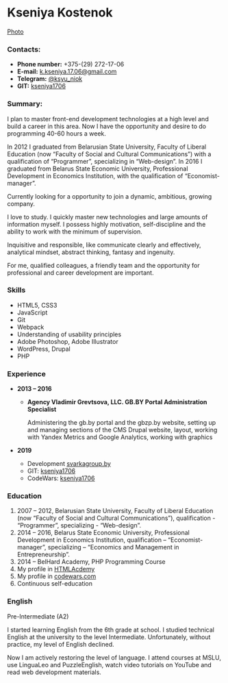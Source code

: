 # Kseniya Kostenok
[Photo](/kseniya1706.jpg)
### Contacts:

* 	**Phone number:** +375-(29) 272-17-06
* 	**E-mail:** k.kseniya.17.06@gmail.com
* 	**Telegram:** [@ksyu_niok](https://t.me/ksyu_niok)
* 	**GIT:** [kseniya1706](https://github.com/kseniya1706)

### Summary:

I plan to master front-end development technologies at a high level and build a career in this area. Now I have the opportunity and desire to do programming 40-60 hours a week.

In 2012 I graduated from Belarusian State University, Faculty of Liberal Education (now “Faculty of Social and Cultural Communications”) with a qualification of “Programmer”, specializing in “Web-design”. In 2016 I graduated from Belarus State Economic University, Professional Development in Economics Institution, with the qualification of “Economist-manager”.

Currently looking for a opportunity to join a dynamic, ambitious, growing company.

I love to study. I quickly master new technologies and large amounts of information myself. I possess highly motivation, self-discipline and the ability to work with the minimum of supervision.

Inquisitive and responsible, like communicate clearly and effectively, analytical mindset, abstract thinking, fantasy and ingenuity.

For me, qualified colleagues, a friendly team and the opportunity for professional and career development are important.

### Skills

* HTML5, CSS3
* JavaScript
* Git
* Webpack
* Understanding of usability principles
* Adobe Photoshop, Adobe Illustrator
* WordPress, Drupal
* PHP

### Experience

* **2013 – 2016**

  * **Agency Vladimir Grevtsova, LLC. GB.BY Portal Administration Specialist**

    Administering the gb.by portal and the gbzp.by website, setting up and managing sections of the CMS Drupal website, layout, working with Yandex Metrics and Google Analytics, working with graphics

* **2019**

  * Development [svarkagroup.by](https://svarkagroup.by/)
  * GIT: [kseniya1706](https://github.com/kseniya1706)
  * CodeWars: [kseniya1706](https://www.codewars.com/users/kseniya1706)

### Education

1. 2007 – 2012, Belarusian State University, Faculty of Liberal Education (now “Faculty of Social and Cultural Communications”), qualification - “Programmer”, specializing - “Web-design”.
1. 2014 – 2016, Belarus State Economic University, Professional Development in Economics Institution, qualification – “Economist-manager”, specializing – “Economics and Management in Entrepreneurship”.
1. 2014 – BelHard Academy, PHP Programming Course
1. My profile in  [HTMLAcdemy](https://htmlacademy.ru/profile/id1215347)
1. My profile in [codewars.com](https://www.codewars.com/users/kseniya1706)
1. Сontinuous self-education

### English

Pre-Intermediate (A2)

I started learning English from the 6th grade at school. I studied technical English at the university to the level Intermediate. 
Unfortunately, without practice, my level of English declined.

Now I am actively restoring the level of language. I attend courses at MSLU, use LinguaLeo and PuzzleEnglish, watch video tutorials on YouTube and read web development materials.

